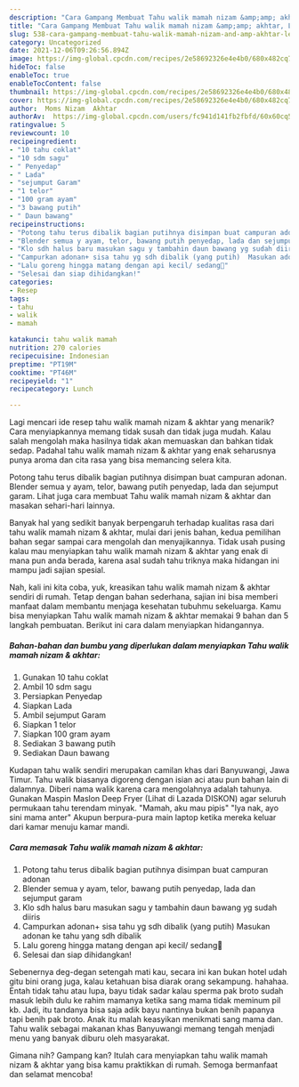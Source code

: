 ```yaml
---
description: "Cara Gampang Membuat Tahu walik mamah nizam &amp;amp; akhtar, Lezat"
title: "Cara Gampang Membuat Tahu walik mamah nizam &amp;amp; akhtar, Lezat"
slug: 538-cara-gampang-membuat-tahu-walik-mamah-nizam-and-amp-akhtar-lezat
category: Uncategorized
date: 2021-12-06T09:26:56.894Z
image: https://img-global.cpcdn.com/recipes/2e58692326e4e4b0/680x482cq70/tahu-walik-mamah-nizam-akhtar-foto-resep-utama.jpg
hideToc: false
enableToc: true
enableTocContent: false
thumbnail: https://img-global.cpcdn.com/recipes/2e58692326e4e4b0/680x482cq70/tahu-walik-mamah-nizam-akhtar-foto-resep-utama.jpg
cover: https://img-global.cpcdn.com/recipes/2e58692326e4e4b0/680x482cq70/tahu-walik-mamah-nizam-akhtar-foto-resep-utama.jpg
author:  Moms Nizam  Akhtar
authorAv:  https://img-global.cpcdn.com/users/fc941d141fb2fbfd/60x60cq50/avatar.jpg
ratingvalue: 5
reviewcount: 10
recipeingredient:
- "10 tahu coklat"
- "10 sdm sagu"
- " Penyedap"
- " Lada"
- "sejumput Garam"
- "1 telor"
- "100 gram ayam"
- "3 bawang putih"
- " Daun bawang"
recipeinstructions:
- "Potong tahu terus dibalik bagian putihnya disimpan buat campuran adonan"
- "Blender semua y ayam, telor, bawang putih penyedap, lada dan sejumput garam"
- "Klo sdh halus baru masukan sagu y tambahin daun bawang yg sudah diiris"
- "Campurkan adonan+ sisa tahu yg sdh dibalik (yang putih)  Masukan adonan ke tahu yang sdh dibalik"
- "Lalu goreng hingga matang dengan api kecil/ sedang🤏"
- "Selesai dan siap dihidangkan!"
categories:
- Resep
tags:
- tahu
- walik
- mamah

katakunci: tahu walik mamah 
nutrition: 270 calories
recipecuisine: Indonesian
preptime: "PT19M"
cooktime: "PT46M"
recipeyield: "1"
recipecategory: Lunch

---
```



Lagi mencari ide resep tahu walik mamah nizam &amp; akhtar yang menarik? Cara menyiapkannya memang tidak susah dan tidak juga mudah. Kalau salah mengolah maka hasilnya tidak akan memuaskan dan bahkan tidak sedap. Padahal tahu walik mamah nizam &amp; akhtar yang enak seharusnya punya aroma dan cita rasa yang bisa memancing selera kita.


Potong tahu terus dibalik bagian putihnya disimpan buat campuran adonan. Blender semua y ayam, telor, bawang putih penyedap, lada dan sejumput garam. Lihat juga cara membuat Tahu walik mamah nizam &amp; akhtar dan masakan sehari-hari lainnya.

Banyak hal yang sedikit banyak berpengaruh terhadap kualitas rasa dari tahu walik mamah nizam &amp; akhtar, mulai dari jenis bahan, kedua pemilihan bahan segar sampai cara mengolah dan menyajikannya. Tidak usah pusing kalau mau menyiapkan tahu walik mamah nizam &amp; akhtar yang enak di mana pun anda berada, karena asal sudah tahu triknya maka hidangan ini mampu jadi sajian spesial.


Nah, kali ini kita coba, yuk, kreasikan tahu walik mamah nizam &amp; akhtar sendiri di rumah. Tetap dengan bahan sederhana, sajian ini bisa memberi manfaat dalam membantu menjaga kesehatan tubuhmu sekeluarga. Kamu bisa menyiapkan Tahu walik mamah nizam &amp; akhtar memakai 9 bahan dan 5 langkah pembuatan. Berikut ini cara dalam menyiapkan hidangannya.

<!--inarticleads1-->

##### Bahan-bahan dan bumbu yang diperlukan dalam menyiapkan Tahu walik mamah nizam &amp; akhtar:

1. Gunakan 10 tahu coklat
1. Ambil 10 sdm sagu
1. Persiapkan  Penyedap
1. Siapkan  Lada
1. Ambil sejumput Garam
1. Siapkan 1 telor
1. Siapkan 100 gram ayam
1. Sediakan 3 bawang putih
1. Sediakan  Daun bawang


Kudapan tahu walik sendiri merupakan camilan khas dari Banyuwangi, Jawa Timur. Tahu walik biasanya digoreng dengan isian aci atau pun bahan lain di dalamnya. Diberi nama walik karena cara mengolahnya adalah tahunya. Gunakan Maspin Maslon Deep Fryer (Lihat di Lazada DISKON) agar seluruh permukaan tahu terendam minyak. &#34;Mamah, aku mau pipis&#34; &#34;Iya nak, ayo sini mama anter&#34; Akupun berpura-pura main laptop ketika mereka keluar dari kamar menuju kamar mandi. 

<!--inarticleads2-->

##### Cara memasak Tahu walik mamah nizam &amp; akhtar:

1. Potong tahu terus dibalik bagian putihnya disimpan buat campuran adonan
1. Blender semua y ayam, telor, bawang putih penyedap, lada dan sejumput garam
1. Klo sdh halus baru masukan sagu y tambahin daun bawang yg sudah diiris
1. Campurkan adonan+ sisa tahu yg sdh dibalik (yang putih)  Masukan adonan ke tahu yang sdh dibalik
1. Lalu goreng hingga matang dengan api kecil/ sedang🤏
1. Selesai dan siap dihidangkan!

Sebenernya deg-degan setengah mati kau, secara ini kan bukan hotel udah gitu bini orang juga, kalau ketahuan bisa diarak orang sekampung. hahahaa. Entah tidak tahu atau lupa, bayu tidak sadar kalau sperma pak broto sudah masuk lebih dulu ke rahim mamanya ketika sang mama tidak meminum pil kb. Jadi, itu tandanya bisa saja adik bayu nantinya bukan benih papanya tapi benih pak broto. Anak itu malah keasyikan menikmati sang mama dan. Tahu walik sebagai makanan khas Banyuwangi memang tengah menjadi menu yang banyak diburu oleh masyarakat. 

Gimana nih? Gampang kan? Itulah cara menyiapkan tahu walik mamah nizam &amp; akhtar yang bisa kamu praktikkan di rumah. Semoga bermanfaat dan selamat mencoba!
